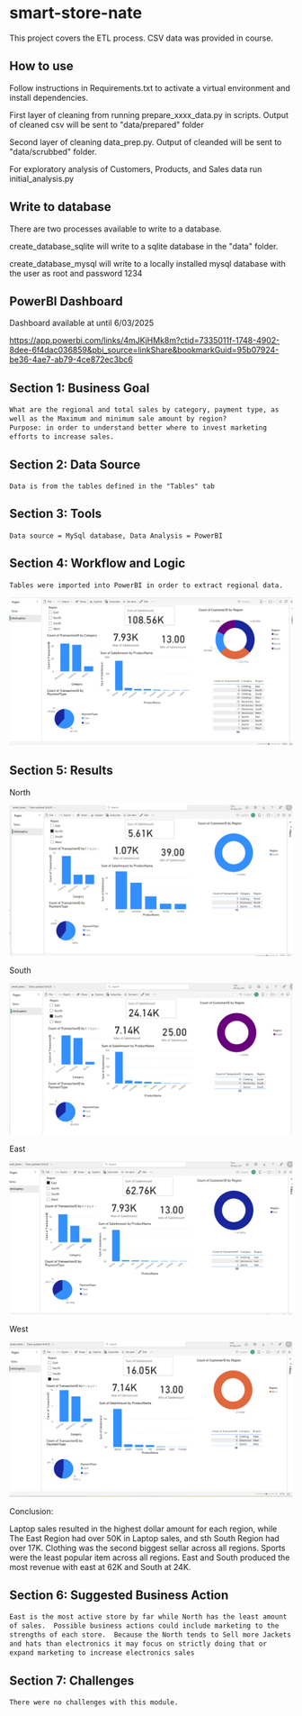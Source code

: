 # smart-store-nate

This project covers the ETL process. CSV data was provided in course.


## How to use

Follow instructions in Requirements.txt to activate a virtual environment and install dependencies.

First layer of cleaning from running prepare_xxxx_data.py in scripts. Output of cleaned csv will be sent to "data/prepared" folder

Second layer of cleaning data_prep.py.  Output of cleanded will be sent to "data/scrubbed" folder.

For exploratory analysis of Customers, Products, and Sales data run initial_analysis.py 

##  Write to database

There are two processes available to write to a database.  

create_database_sqlite will write to a sqlite database in the "data" folder.

create_database_mysql will write to a locally installed mysql database with the user as root and password 1234


## PowerBI Dashboard

Dashboard available at until 6/03/2025

https://app.powerbi.com/links/4mJKjHMk8m?ctid=7335011f-1748-4902-8dee-6f4dac036859&pbi_source=linkShare&bookmarkGuid=95b07924-be36-4ae7-ab79-4ce872ec3bc6


## Section 1: Business Goal
    What are the regional and total sales by category, payment type, as well as the Maximum and minimum sale amount by region?
    Purpose: in order to understand better where to invest marketing efforts to increase sales. 

## Section 2: Data Source
    Data is from the tables defined in the "Tables" tab

## Section 3: Tools
    Data source = MySql database, Data Analysis = PowerBI

## Section 4: Workflow and Logic
    Tables were imported into PowerBI in order to extract regional data.

![allregions](images/allregions.png)

## Section 5: Results
North 

![alt text](images/North.png)

South

![alt text](images/South.png)

East

![alt text](images/east.png)

West

![alt text](images/West.png)


Conclusion:

Laptop sales resulted in the highest dollar amount for each region, while The East Region had over 50K in Laptop sales, and sth South Region had over 17K.   Clothing was the second biggest sellar across all regions.  Sports were the least popular item across all regions. East and South produced the most revenue with east at 62K and South at 24K. 

## Section 6: Suggested Business Action

    East is the most active store by far while North has the least amount of sales.  Possible business actions could include marketing to the strengths of each store.  Because the North tends to Sell more Jackets and hats than electronics it may focus on strictly doing that or expand marketing to increase electronics sales


## Section 7: Challenges
    There were no challenges with this module. 
